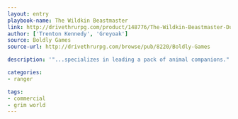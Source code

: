 ```yaml
---
layout: entry
playbook-name: The Wildkin Beastmaster
link: http://drivethrurpg.com/product/148776/The-Wildkin-Beastmaster-Dungeon-World-Grim-World-compatible
author: ['Trenton Kennedy', 'Greyoak']
source: Boldly Games
source-url: http://drivethrurpg.com/browse/pub/8220/Boldly-Games

description: '"...specializes in leading a pack of animal companions."'

categories:
- ranger

tags:
- commercial
- grim world
---
```

